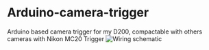 # Arduino-camera-trigger
Arduino based camera trigger for my D200, compactable with others cameras with Nikon MC20 Trigger
![Wiring schematic](https://github.com/user-attachments/assets/125f7793-3911-49d0-b95f-eac5d01dcc58)
